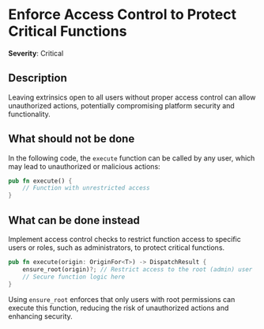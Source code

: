 # Enforce Access Control to Protect Critical Functions

**Severity**: Critical

## Description

Leaving extrinsics open to all users without proper access control can allow unauthorized actions, potentially
compromising platform security and functionality.

## What should not be done

In the following code, the `execute` function can be called by any user, which may lead to unauthorized or malicious
actions:

```rust
pub fn execute() {
    // Function with unrestricted access
}
```

## What can be done instead

Implement access control checks to restrict function access to specific users or roles, such as administrators, to
protect critical functions.

```rust
pub fn execute(origin: OriginFor<T>) -> DispatchResult {
    ensure_root(origin)?; // Restrict access to the root (admin) user
    // Secure function logic here
}
```

Using `ensure_root` enforces that only users with root permissions can execute this function, reducing the risk of
unauthorized actions and enhancing security.
